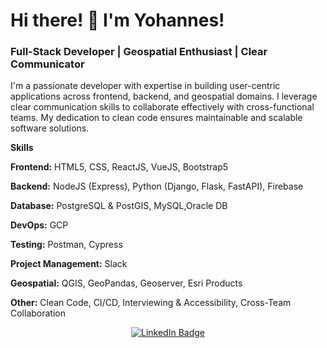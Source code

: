 # Hi there! 👋 I'm Yohannes!

### Full-Stack Developer | Geospatial Enthusiast | Clear Communicator

I'm a passionate developer with expertise in building user-centric applications across frontend, backend, and geospatial domains. I leverage clear communication skills to collaborate effectively with cross-functional teams. My dedication to clean code ensures maintainable and scalable software solutions.

**Skills**

**Frontend:** HTML5, CSS, ReactJS, VueJS, Bootstrap5

**Backend:** NodeJS (Express), Python (Django, Flask, FastAPI), Firebase

**Database:** PostgreSQL & PostGIS, MySQL,Oracle DB

**DevOps:** GCP

**Testing:** Postman, Cypress

**Project Management:** Slack

**Geospatial:** QGIS, GeoPandas, Geoserver, Esri Products

**Other:** Clean Code, CI/CD, Interviewing & Accessibility, Cross-Team Collaboration


<div align="center">
  <a href="https://www.linkedin.com/in/joeabrha/">
    <img src="https://img.shields.io/badge/LinkedIn-blue?style=for-the-badge&logo=linkedin&logoColor=white" alt="LinkedIn Badge"/>
  </a>
</div>







<!--
**Yohannes19/Yohannes19** is a ✨ _special_ ✨ repository because its `README.md` (this file) appears on your GitHub profile.

Here are some ideas to get you started:


- 🤔 I’m looking for help with ...
- 💬 Ask me about ...

- 😄 Pronouns: ...
- ⚡ Fun fact: ...
-->
